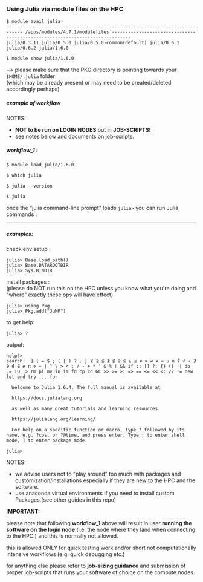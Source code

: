 
### Using Julia via module files on the HPC


```
$ module avail julia
---------------------------------------------------------------------------- /apps/modules/4.7.1/modulefiles -----------------------------------------------------------------------------
julia/0.3.11 julia/0.5.0 julia/0.5.0-common(default) julia/0.6.1 julia/0.6.2 julia/1.6.0

$ module show julia/1.6.0
```
--> please make sure that the PKG directory is pointing towards your `$HOME/.julia`  folder  
(which may be already present or may need to be created/deleted accordingly perhaps)


##### example of workflow

NOTES:
- **NOT to be run on LOGIN NODES** but in **JOB-SCRIPTS!**
- see notes below and documents on job-scripts.

##### **workflow_1** :

```
$ module load julia/1.6.0

$ which julia

$ julia --version

$ julia
```

once the "julia command-line prompt" loads `julia>` you can run Julia commands :

---


##### examples:


check env setup :

```
julia> Base.load_path()
julia> Base.DATAROOTDIR
julia> Sys.BINDIR
```

install packages :    
(please do NOT run this on the HPC unless you know what you're doing and "where" exactly these ops will have effect)

```
julia> using Pkg
julia> Pkg.add("JuMP")
```

to get help:   

 `julia> ?`

output:

```
help?>
search:  ] [ = $ ; ( { ) ? . } ⊻ ⊋ ⊊ ⊉ ⊈ ⊇ ⊆ ≥ ≤ ≢ ≡ ≠ ≉ ≈ ∪ ∩ ∛ √ ∘ ∌ ∋ ∉ ∈ ℯ π ÷ ~ | ^ \ > < : / - + * ' & % ! && if :: [] ?: {} () || do .= IO |> rm pi mv in im fd cp cd GC >> >= >: => == <= << <: // != new let end try ... for

  Welcome to Julia 1.6.4. The full manual is available at

  https://docs.julialang.org

  as well as many great tutorials and learning resources:

  https://julialang.org/learning/

  For help on a specific function or macro, type ? followed by its name, e.g. ?cos, or ?@time, and press enter. Type ; to enter shell mode, ] to enter package mode.

julia>

```

NOTES:

- we advise users not to "play around" too much with packages and customization/installations especially if they are new to the HPC and the software.
- use anaconda virtual environments if you need to install custom Packages.(see other guides in this repo)


**IMPORTANT:**  

please note that following **workflow_1** above will result in user **running the software on the login node** (i.e. the node where they land when connecting to the HPC.) and this is normally not allowed.

this is allowed ONLY for quick testing work and/or short not computationally intensive workflows (e.g. quick debugging etc.)

for anything else please refer to **job-sizing guidance** and submission of proper job-scripts that runs your software of choice on the compute nodes.
